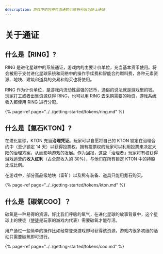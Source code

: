 ```yaml
---
description: 游戏中的各种可流通的价值符号皆为链上通证
---
```




# 关于通证

## 什么是【RING】?

RING 是进化星球中的系统通证，游戏内的主要计价单位，充当基本货币使用。将会被用于支付进化星球系统和网络中的操作手续费和智能合约燃料费，各种元素资源、地块、建筑和道具的交易和购买也将使用。

RING 作为计价单位，是游戏内流动性最强的货币，通俗的说法就是游戏里的钱。玩家打工或者出售资源获得 RING，也可以用 RING 去采购需要的物资，游戏系统收入都使用 RING 进行分配。

{% page-ref page="../../getting-started/tokens/ring.md" %}

## 什么是【氪石KTON】?

在进化星球，KTON 充当**治理凭证**。玩家可以自愿将自己的 KTON 锁定在治理合约中（至少锁定 14 天）以获得投票权。拥有投票权的玩家可以利用投票来决定大陆的治理方案，从而影响游戏的发展。作为回报，这些「治理者」玩家将有权获得游戏运营的**收入红利**（占全部收入的 30%），与他们在所有锁定 KTON 中的持股比成比例。 

在游戏中，部分高品级地块（富矿）以及稀有装备、道具只能用氪石购买。

{% page-ref page="../../getting-started/tokens/kton.md" %}

## 什么是【碳氧COO】？

碳氧是一种易得的资源，好比我们呼吸的氧气，在进化星球的故事背景中，这个星球上的使徒（[使徒](/getting-started/game-entities/apostle)是玩家的游戏内代表）需要碳氧才能存活。

用户通过一些简单的操作比如经常登录游戏即可获得该资源，游戏内很多初级的活动只需要碳氧即可进行。 

{% page-ref page="../../getting-started/tokens/coo.md" %}

